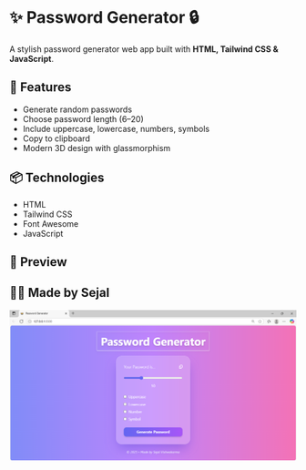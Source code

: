 # ✨ Password Generator 🔒

A stylish password generator web app built with **HTML, Tailwind CSS & JavaScript**.

## 🚀 Features
- Generate random passwords
- Choose password length (6–20)
- Include uppercase, lowercase, numbers, symbols
- Copy to clipboard
- Modern 3D design with glassmorphism

## 📦 Technologies
- HTML
- Tailwind CSS
- Font Awesome
- JavaScript

## 📸 Preview


## 👩‍💻 Made by Sejal
![Screenshot](assets/images/screenshot.png)
